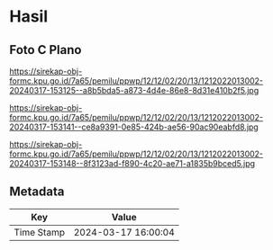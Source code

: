 # Hasil

## Foto C Plano

https://sirekap-obj-formc.kpu.go.id/7a65/pemilu/ppwp/12/12/02/20/13/1212022013002-20240317-153125--a8b5bda5-a873-4d4e-86e8-8d31e410b2f5.jpg

https://sirekap-obj-formc.kpu.go.id/7a65/pemilu/ppwp/12/12/02/20/13/1212022013002-20240317-153141--ce8a9391-0e85-424b-ae56-90ac90eabfd8.jpg

https://sirekap-obj-formc.kpu.go.id/7a65/pemilu/ppwp/12/12/02/20/13/1212022013002-20240317-153148--8f3123ad-f890-4c20-ae71-a1835b9bced5.jpg


## Metadata

| Key        | Value               |
| ---------- | ------------------- |
| Time Stamp | 2024-03-17 16:00:04 |



